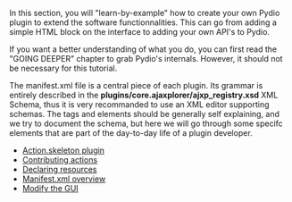
In this section, you will "learn-by-example" how to create your own Pydio plugin to extend the software functionnalities. This can go from adding a simple HTML block on the interface to adding your own API's to Pydio. 

If you want a better understanding of what you do, you can first read the "GOING DEEPER" chapter to grab Pydio's internals. However, it should not be necessary for this tutorial.

The manifest.xml file is a central piece of each plugin. Its grammar is entirely described in the **plugins/core.ajaxplorer/ajxp_registry.xsd** XML Schema, thus it is very recommanded to use an XML editor supporting schemas. The tags and elements should be generally self explaining, and we try to document the schema, but here we will go through some specifc elements that are part of the day-to-day life of a plugin developer.

- [Action.skeleton plugin](../action-skeleton-plugin/)
- [Contributing actions](../contributing-actions/)
- [Declaring resources](../declaring-resources/)
- [Manifest.xml overview](../manifest-xml-overview/)
- [Modify the GUI](../modify-the-gui/)

